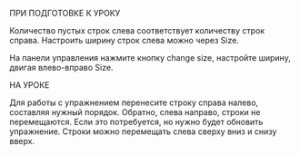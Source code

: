 
ПРИ ПОДГОТОВКЕ К УРОКУ

Количество пустых строк слева соответствует количеству строк справа. Настроить ширину строк слева можно через Size. 

На панели управления нажмите кнопку change size, настройте ширину, двигая влево-вправо Size. 

НА УРОКЕ

Для работы с упражнением перенесите строку справа налево, составляя нужный порядок. Обратно, слева направо, строки не перемещаются. Если это потребуется, но нужно будет обновить упражнение. 
Строки можно перемещать слева сверху вниз и снизу вверх.

